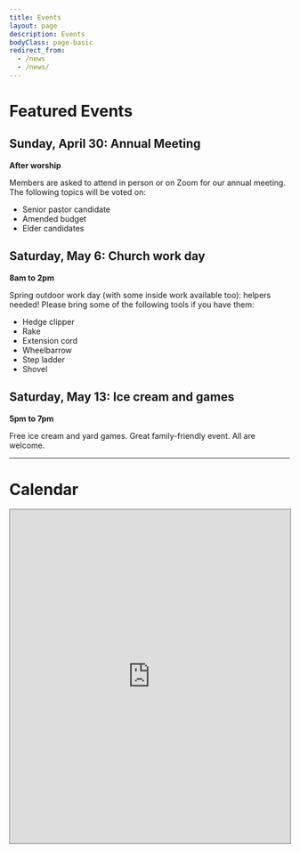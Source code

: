 ```yaml
---
title: Events
layout: page
description: Events
bodyClass: page-basic
redirect_from:
  - /news
  - /news/
---
```


# Featured Events

## Sunday, April 30: Annual Meeting
**After worship**

Members are asked to attend in person or on Zoom for our annual meeting. The following topics will be voted on:
* Senior pastor candidate
* Amended budget
* Elder candidates

## Saturday, May 6: Church work day
**8am to 2pm**

Spring outdoor work day (with some inside work available too): helpers needed! Please bring some of the following tools if you have them:
* Hedge clipper
* Rake
* Extension cord
* Wheelbarrow
* Step ladder
* Shovel

## Saturday, May 13: Ice cream and games
**5pm to 7pm**

Free ice cream and yard games. Great family-friendly event. All are welcome.

-----


# Calendar

<iframe src="https://calendar.google.com/calendar/embed?height=600&wkst=1&bgcolor=%23ffffff&ctz=America%2FNew_York&mode=WEEK&src=Y2h1cmNoQHNjZWZjLm9yZw&src=a2h2YmIyYTlmcDViZzdsaHJrbGQ1cXNwM2tAZ3JvdXAuY2FsZW5kYXIuZ29vZ2xlLmNvbQ&src=N3AyZHUwOWZpNHBiaWUycHN2a3EzZGdoNDBAZ3JvdXAuY2FsZW5kYXIuZ29vZ2xlLmNvbQ&src=Y19uaDVlYmc3ZWExdG9qamNhaG9kM2U5dWU3Z0Bncm91cC5jYWxlbmRhci5nb29nbGUuY29t&src=dHBzOGw5azIxbTc2aXRtZjM2N3M5bGhqZmtAZ3JvdXAuY2FsZW5kYXIuZ29vZ2xlLmNvbQ&src=MGg2bGo3dTFrNG9nbWdvMGFjdHZnZTVldTBAZ3JvdXAuY2FsZW5kYXIuZ29vZ2xlLmNvbQ&src=ZW4udXNhLm9mZmljaWFsI2hvbGlkYXlAZ3JvdXAudi5jYWxlbmRhci5nb29nbGUuY29t&color=%237CB342&color=%23E67C73&color=%23C0CA33&color=%23009688&color=%238E24AA&color=%23EF6C00&color=%234285F4" style="border:solid 1px #777" width="100%" height="600" frameborder="0" scrolling="no"></iframe>
